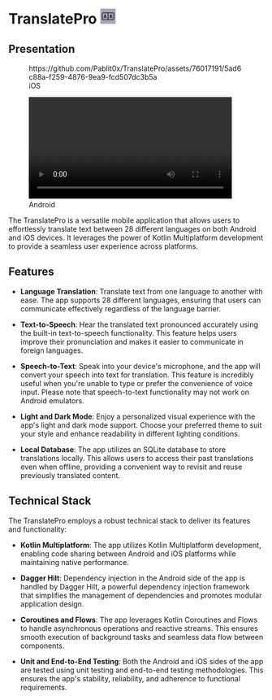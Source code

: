 # TranslatePro <img src="logo.png" alt="Logo" width="30" height="30">

## Presentation

<figure>
  https://github.com/Pablit0x/TranslatePro/assets/76017191/5ad6c88a-f259-4876-9ea9-fcd507dc3b5a
  <figcaption>iOS</figcaption>
</figure>

<figure>
  <video controls width="400">
    <source src="Android.mov" type="video/quicktime">
    Your browser does not support the video tag.
  </video>
  <figcaption>Android</figcaption>
</figure>


The TranslatePro is a versatile mobile application that allows users to effortlessly translate text between 28 different languages on both Android and iOS devices. It leverages the power of Kotlin Multiplatform development to provide a seamless user experience across platforms.

## Features

- **Language Translation**: Translate text from one language to another with ease. The app supports 28 different languages, ensuring that users can communicate effectively regardless of the language barrier.

- **Text-to-Speech**: Hear the translated text pronounced accurately using the built-in text-to-speech functionality. This feature helps users improve their pronunciation and makes it easier to communicate in foreign languages.

- **Speech-to-Text**: Speak into your device's microphone, and the app will convert your speech into text for translation. This feature is incredibly useful when you're unable to type or prefer the convenience of voice input. Please note that speech-to-text functionality may not work on Android emulators.

- **Light and Dark Mode**: Enjoy a personalized visual experience with the app's light and dark mode support. Choose your preferred theme to suit your style and enhance readability in different lighting conditions.

- **Local Database**: The app utilizes an SQLite database to store translations locally. This allows users to access their past translations even when offline, providing a convenient way to revisit and reuse previously translated content.

## Technical Stack

The TranslatePro employs a robust technical stack to deliver its features and functionality:

- **Kotlin Multiplatform**: The app utilizes Kotlin Multiplatform development, enabling code sharing between Android and iOS platforms while maintaining native performance.

- **Dagger Hilt**: Dependency injection in the Android side of the app is handled by Dagger Hilt, a powerful dependency injection framework that simplifies the management of dependencies and promotes modular application design.

- **Coroutines and Flows**: The app leverages Kotlin Coroutines and Flows to handle asynchronous operations and reactive streams. This ensures smooth execution of background tasks and seamless data flow between components.

- **Unit and End-to-End Testing**: Both the Android and iOS sides of the app are tested using unit testing and end-to-end testing methodologies. This ensures the app's stability, reliability, and adherence to functional requirements.
